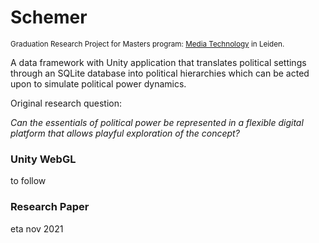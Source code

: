 # Schemer
<sub>Graduation Research Project for Masters program: [Media Technology](https://www.universiteitleiden.nl/en/education/study-programmes/master/media-technology) in Leiden.
</sub> 


A data framework with Unity application that translates political settings through an SQLite database into political hierarchies which can be acted upon to simulate political power dynamics.

Original research question: 

*Can the essentials of political power be represented in a flexible digital platform that allows playful exploration of the concept?*

### Unity WebGL
to follow

### Research Paper
eta nov 2021



